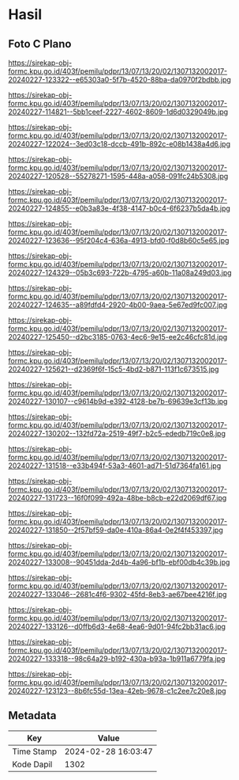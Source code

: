 # Hasil

## Foto C Plano

https://sirekap-obj-formc.kpu.go.id/403f/pemilu/pdpr/13/07/13/20/02/1307132002017-20240227-123322--e65303a0-5f7b-4520-88ba-da0970f2bdbb.jpg

https://sirekap-obj-formc.kpu.go.id/403f/pemilu/pdpr/13/07/13/20/02/1307132002017-20240227-114821--5bb1ceef-2227-4602-8609-1d6d0329049b.jpg

https://sirekap-obj-formc.kpu.go.id/403f/pemilu/pdpr/13/07/13/20/02/1307132002017-20240227-122024--3ed03c18-dccb-491b-892c-e08b1438a4d6.jpg

https://sirekap-obj-formc.kpu.go.id/403f/pemilu/pdpr/13/07/13/20/02/1307132002017-20240227-120528--55278271-1595-448a-a058-091fc24b5308.jpg

https://sirekap-obj-formc.kpu.go.id/403f/pemilu/pdpr/13/07/13/20/02/1307132002017-20240227-124855--e0b3a83e-4f38-4147-b0c4-6f6237b5da4b.jpg

https://sirekap-obj-formc.kpu.go.id/403f/pemilu/pdpr/13/07/13/20/02/1307132002017-20240227-123636--95f204c4-636a-4913-bfd0-f0d8b60c5e65.jpg

https://sirekap-obj-formc.kpu.go.id/403f/pemilu/pdpr/13/07/13/20/02/1307132002017-20240227-124329--05b3c693-722b-4795-a60b-11a08a249d03.jpg

https://sirekap-obj-formc.kpu.go.id/403f/pemilu/pdpr/13/07/13/20/02/1307132002017-20240227-124635--a89fdfd4-2920-4b00-9aea-5e67ed9fc007.jpg

https://sirekap-obj-formc.kpu.go.id/403f/pemilu/pdpr/13/07/13/20/02/1307132002017-20240227-125450--d2bc3185-0763-4ec6-9e15-ee2c46cfc81d.jpg

https://sirekap-obj-formc.kpu.go.id/403f/pemilu/pdpr/13/07/13/20/02/1307132002017-20240227-125621--d2369f6f-15c5-4bd2-b871-113f1c673515.jpg

https://sirekap-obj-formc.kpu.go.id/403f/pemilu/pdpr/13/07/13/20/02/1307132002017-20240227-130107--c9614b9d-e392-4128-be7b-69639e3cf13b.jpg

https://sirekap-obj-formc.kpu.go.id/403f/pemilu/pdpr/13/07/13/20/02/1307132002017-20240227-130202--132fd72a-2519-49f7-b2c5-ededb719c0e8.jpg

https://sirekap-obj-formc.kpu.go.id/403f/pemilu/pdpr/13/07/13/20/02/1307132002017-20240227-131518--e33b494f-53a3-4601-ad71-51d7364fa161.jpg

https://sirekap-obj-formc.kpu.go.id/403f/pemilu/pdpr/13/07/13/20/02/1307132002017-20240227-131723--16f0f099-492a-48be-b8cb-e22d2069df67.jpg

https://sirekap-obj-formc.kpu.go.id/403f/pemilu/pdpr/13/07/13/20/02/1307132002017-20240227-131850--2f57bf59-da0e-410a-86a4-0e2f4f453397.jpg

https://sirekap-obj-formc.kpu.go.id/403f/pemilu/pdpr/13/07/13/20/02/1307132002017-20240227-133008--90451dda-2d4b-4a96-bf1b-ebf00db4c39b.jpg

https://sirekap-obj-formc.kpu.go.id/403f/pemilu/pdpr/13/07/13/20/02/1307132002017-20240227-133046--2681c4f6-9302-45fd-8eb3-ae67bee4216f.jpg

https://sirekap-obj-formc.kpu.go.id/403f/pemilu/pdpr/13/07/13/20/02/1307132002017-20240227-133126--d0ffb6d3-4e68-4ea6-9d01-94fc2bb31ac6.jpg

https://sirekap-obj-formc.kpu.go.id/403f/pemilu/pdpr/13/07/13/20/02/1307132002017-20240227-133318--98c64a29-b192-430a-b93a-1b911a6779fa.jpg

https://sirekap-obj-formc.kpu.go.id/403f/pemilu/pdpr/13/07/13/20/02/1307132002017-20240227-123123--8b6fc55d-13ea-42eb-9678-c1c2ee7c20e8.jpg


## Metadata

| Key        | Value               |
| ---------- | ------------------- |
| Time Stamp | 2024-02-28 16:03:47 |
| Kode Dapil | 1302                |



